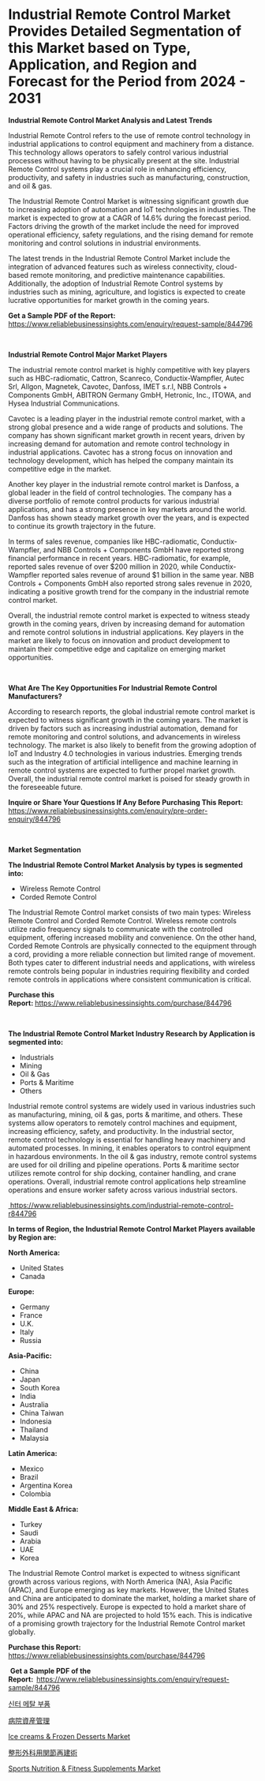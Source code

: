 <p><h1>Industrial Remote Control Market Provides Detailed Segmentation of this Market based on Type, Application, and Region and Forecast for the Period from 2024 - 2031</h1></p><p><strong>Industrial Remote Control Market Analysis and Latest Trends</strong></p>
<p><p>Industrial Remote Control refers to the use of remote control technology in industrial applications to control equipment and machinery from a distance. This technology allows operators to safely control various industrial processes without having to be physically present at the site. Industrial Remote Control systems play a crucial role in enhancing efficiency, productivity, and safety in industries such as manufacturing, construction, and oil & gas.</p><p>The Industrial Remote Control Market is witnessing significant growth due to increasing adoption of automation and IoT technologies in industries. The market is expected to grow at a CAGR of 14.6% during the forecast period. Factors driving the growth of the market include the need for improved operational efficiency, safety regulations, and the rising demand for remote monitoring and control solutions in industrial environments.</p><p>The latest trends in the Industrial Remote Control Market include the integration of advanced features such as wireless connectivity, cloud-based remote monitoring, and predictive maintenance capabilities. Additionally, the adoption of Industrial Remote Control systems by industries such as mining, agriculture, and logistics is expected to create lucrative opportunities for market growth in the coming years.</p></p>
<p><strong>Get a Sample PDF of the Report:&nbsp;</strong> <a href="https://www.reliablebusinessinsights.com/enquiry/request-sample/844796">https://www.reliablebusinessinsights.com/enquiry/request-sample/844796</a></p>
<p>&nbsp;</p>
<p><strong>Industrial Remote Control Major Market Players</strong></p>
<p><p>The industrial remote control market is highly competitive with key players such as HBC-radiomatic, Cattron, Scanreco, Conductix-Wampfler, Autec Srl, Allgon, Magnetek, Cavotec, Danfoss, IMET s.r.l, NBB Controls + Components GmbH, ABITRON Germany GmbH, Hetronic, Inc., ITOWA, and Hysea Industrial Communications.</p><p>Cavotec is a leading player in the industrial remote control market, with a strong global presence and a wide range of products and solutions. The company has shown significant market growth in recent years, driven by increasing demand for automation and remote control technology in industrial applications. Cavotec has a strong focus on innovation and technology development, which has helped the company maintain its competitive edge in the market.</p><p>Another key player in the industrial remote control market is Danfoss, a global leader in the field of control technologies. The company has a diverse portfolio of remote control products for various industrial applications, and has a strong presence in key markets around the world. Danfoss has shown steady market growth over the years, and is expected to continue its growth trajectory in the future.</p><p>In terms of sales revenue, companies like HBC-radiomatic, Conductix-Wampfler, and NBB Controls + Components GmbH have reported strong financial performance in recent years. HBC-radiomatic, for example, reported sales revenue of over $200 million in 2020, while Conductix-Wampfler reported sales revenue of around $1 billion in the same year. NBB Controls + Components GmbH also reported strong sales revenue in 2020, indicating a positive growth trend for the company in the industrial remote control market.</p><p>Overall, the industrial remote control market is expected to witness steady growth in the coming years, driven by increasing demand for automation and remote control solutions in industrial applications. Key players in the market are likely to focus on innovation and product development to maintain their competitive edge and capitalize on emerging market opportunities.</p></p>
<p>&nbsp;</p>
<p><strong>What Are The Key Opportunities For Industrial Remote Control Manufacturers?</strong></p>
<p><p>According to research reports, the global industrial remote control market is expected to witness significant growth in the coming years. The market is driven by factors such as increasing industrial automation, demand for remote monitoring and control solutions, and advancements in wireless technology. The market is also likely to benefit from the growing adoption of IoT and Industry 4.0 technologies in various industries. Emerging trends such as the integration of artificial intelligence and machine learning in remote control systems are expected to further propel market growth. Overall, the industrial remote control market is poised for steady growth in the foreseeable future.</p></p>
<p><strong>Inquire or Share Your Questions If Any Before Purchasing This Report:</strong> <a href="https://www.reliablebusinessinsights.com/enquiry/pre-order-enquiry/844796">https://www.reliablebusinessinsights.com/enquiry/pre-order-enquiry/844796</a></p>
<p>&nbsp;</p>
<p><strong>Market Segmentation</strong></p>
<p><strong>The Industrial Remote Control Market Analysis by types is segmented into:</strong></p>
<p><ul><li>Wireless Remote Control</li><li>Corded Remote Control</li></ul></p>
<p><p>The Industrial Remote Control market consists of two main types: Wireless Remote Control and Corded Remote Control. Wireless remote controls utilize radio frequency signals to communicate with the controlled equipment, offering increased mobility and convenience. On the other hand, Corded Remote Controls are physically connected to the equipment through a cord, providing a more reliable connection but limited range of movement. Both types cater to different industrial needs and applications, with wireless remote controls being popular in industries requiring flexibility and corded remote controls in applications where consistent communication is critical.</p></p>
<p><strong>Purchase this Report:&nbsp;</strong><a href="https://www.reliablebusinessinsights.com/purchase/844796">https://www.reliablebusinessinsights.com/purchase/844796</a></p>
<p>&nbsp;</p>
<p><strong>The Industrial Remote Control Market Industry Research by Application is segmented into:</strong></p>
<p><ul><li>Industrials</li><li>Mining</li><li>Oil & Gas</li><li>Ports & Maritime</li><li>Others</li></ul></p>
<p><p>Industrial remote control systems are widely used in various industries such as manufacturing, mining, oil & gas, ports & maritime, and others. These systems allow operators to remotely control machines and equipment, increasing efficiency, safety, and productivity. In the industrial sector, remote control technology is essential for handling heavy machinery and automated processes. In mining, it enables operators to control equipment in hazardous environments. In the oil & gas industry, remote control systems are used for oil drilling and pipeline operations. Ports & maritime sector utilizes remote control for ship docking, container handling, and crane operations. Overall, industrial remote control applications help streamline operations and ensure worker safety across various industrial sectors.</p></p>
<p><a href="https://www.reliablebusinessinsights.com/industrial-remote-control-r844796">&nbsp;https://www.reliablebusinessinsights.com/industrial-remote-control-r844796</a></p>
<p><strong>In terms of Region, the Industrial Remote Control Market Players available by Region are:</strong></p>
<p>
    <p> <strong> North America: </strong>
        <ul>
            <li>United States</li>
            <li>Canada</li>
        </ul>
        </p> 
    <p> <strong> Europe: </strong>
        <ul>
            <li>Germany</li>
            <li>France</li>
            <li>U.K.</li>
            <li>Italy</li>
            <li>Russia</li>
        </ul>
        </p> 
    <p> <strong> Asia-Pacific: </strong>
        <ul>
            <li>China</li>
            <li>Japan</li>
            <li>South Korea</li>
            <li>India</li>
            <li>Australia</li>
            <li>China Taiwan</li>
            <li>Indonesia</li>
            <li>Thailand</li>
            <li>Malaysia</li>
        </ul>
        </p> 
    <p> <strong> Latin America: </strong>
        <ul>
            <li>Mexico</li>
            <li>Brazil</li>
            <li>Argentina Korea</li>
            <li>Colombia</li>
        </ul>
        </p> 
    <p> <strong> Middle East & Africa: </strong>
        <ul>
            <li>Turkey</li>
            <li>Saudi</li>
            <li>Arabia</li>
            <li>UAE</li>
            <li>Korea</li>
        </ul>
    </p>
    </p>
<p><p>The Industrial Remote Control market is expected to witness significant growth across various regions, with North America (NA), Asia Pacific (APAC), and Europe emerging as key markets. However, the United States and China are anticipated to dominate the market, holding a market share of 30% and 25% respectively. Europe is expected to hold a market share of 20%, while APAC and NA are projected to hold 15% each. This is indicative of a promising growth trajectory for the Industrial Remote Control market globally.</p></p>
<p><strong>Purchase this Report: </strong><a href="https://www.reliablebusinessinsights.com/purchase/844796">https://www.reliablebusinessinsights.com/purchase/844796</a></p>
<p>&nbsp;<strong>Get a Sample PDF of the Report:&nbsp;&nbsp;</strong><a href="https://www.reliablebusinessinsights.com/enquiry/request-sample/844796">https://www.reliablebusinessinsights.com/enquiry/request-sample/844796</a></p>
<p><strong></strong></p>
<p><p><a href="https://github.com/vs10l4sfg5c/Market-Research-Report-List-2/blob/main/8504291165002.md">신터 메탈 부품</a></p><p><a href="https://github.com/kegley4963/Market-Research-Report-List-2/blob/main/8744949154383.md">病院資産管理</a></p><p><a href="https://github.com/fkhcgcyl33/Market-Research-Report-List-1/blob/main/ice-creams-frozen-desserts-market.md">Ice creams & Frozen Desserts Market</a></p><p><a href="https://github.com/LuzHills1972/Market-Research-Report-List-1/blob/main/1759386154384.md">整形外科用関節再建術</a></p><p><a href="https://github.com/ctanaka235/Market-Research-Report-List-1/blob/main/sports-nutrition-fitness-supplements-market.md">Sports Nutrition & Fitness Supplements Market</a></p></p>